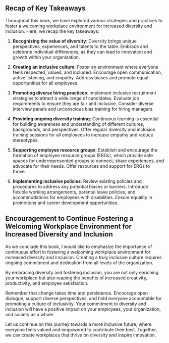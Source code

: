 

Recap of Key Takeaways
----------------------

Throughout this book, we have explored various strategies and practices to foster a welcoming workplace environment for increased diversity and inclusion. Here, we recap the key takeaways:

1. **Recognizing the value of diversity**: Diversity brings unique perspectives, experiences, and talents to the table. Embrace and celebrate individual differences, as they can lead to innovation and growth within your organization.

2. **Creating an inclusive culture**: Foster an environment where everyone feels respected, valued, and included. Encourage open communication, active listening, and empathy. Address biases and promote equal opportunities for all employees.

3. **Promoting diverse hiring practices**: Implement inclusive recruitment strategies to attract a wide range of candidates. Evaluate job requirements to ensure they are fair and inclusive. Consider diverse interview panels and unconscious bias training for hiring managers.

4. **Providing ongoing diversity training**: Continuous learning is essential for building awareness and understanding of different cultures, backgrounds, and perspectives. Offer regular diversity and inclusion training sessions for all employees to increase empathy and reduce stereotypes.

5. **Supporting employee resource groups**: Establish and encourage the formation of employee resource groups (ERGs), which provide safe spaces for underrepresented groups to connect, share experiences, and advocate for their needs. Offer resources and support for ERGs to thrive.

6. **Implementing inclusive policies**: Review existing policies and procedures to address any potential biases or barriers. Introduce flexible working arrangements, parental leave policies, and accommodations for employees with disabilities. Ensure equality in promotions and career development opportunities.

Encouragement to Continue Fostering a Welcoming Workplace Environment for Increased Diversity and Inclusion
-----------------------------------------------------------------------------------------------------------

As we conclude this book, I would like to emphasize the importance of continuous effort in fostering a welcoming workplace environment for increased diversity and inclusion. Creating a truly inclusive culture requires ongoing commitment and dedication from all levels of the organization.

By embracing diversity and fostering inclusion, you are not only enriching your workplace but also reaping the benefits of increased creativity, productivity, and employee satisfaction.

Remember that change takes time and persistence. Encourage open dialogue, support diverse perspectives, and hold everyone accountable for promoting a culture of inclusivity. Your commitment to diversity and inclusion will have a positive impact on your employees, your organization, and society as a whole.

Let us continue on this journey towards a more inclusive future, where everyone feels valued and empowered to contribute their best. Together, we can create workplaces that thrive on diversity and inspire innovation.